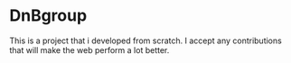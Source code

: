 # DnBgroup

This is a project that i developed from scratch.
 I accept any contributions that will make the web perform a lot better.
